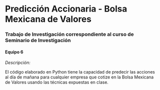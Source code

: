 # Predicción Accionaria - Bolsa Mexicana de Valores

### Trabajo de Investigación correspondiente al curso de Seminario de Investigación

#### Equipo 6

*Descripción:*

El código elaborado en Python tiene la capacidad de predecir las acciones al día de mañana para cualquier empresa que cotize en la Bolsa Mexicana de Valores usando las técnicas expuestas en clase.

